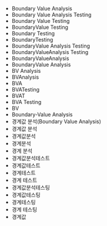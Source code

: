 - Boundary Value Analysis
- Boundary Value Analysis Testing
- Boundary Value Testing
- BoundaryValue Testing
- Boundary Testing
- BoundaryTesting
- BoundaryValue Analysis Testing
- BoundaryValueAnalysis Testing
- BoundaryValueAnalysis
- BoundaryValue Analysis
- BV Analysis
- BVAnalysis
- BVA
- BVATesting
- BVAT
- BVA Testing
- BV
- Boundary-Value Analysis
- 경계값 분석(Boundary Value Analysis)
- 경계값 분석
- 경계값분석
- 경계분석
- 경계 분석
- 경계값분석테스트
- 경계값테스트
- 경계테스트
- 경계 테스트
- 경계값분석테스팅
- 경계값테스팅
- 경계테스팅
- 경계 테스팅
- 경계값